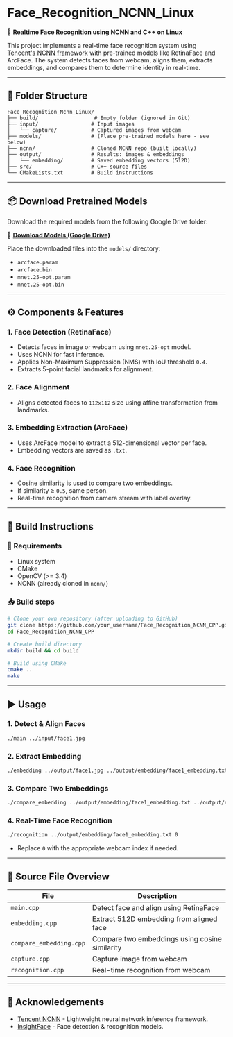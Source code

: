 # Face_Recognition_NCNN_Linux

📌 **Realtime Face Recognition using NCNN and C++ on Linux**

This project implements a real-time face recognition system using [Tencent's NCNN framework](https://github.com/Tencent/ncnn) with pre-trained models like RetinaFace and ArcFace. The system detects faces from webcam, aligns them, extracts embeddings, and compares them to determine identity in real-time.

---

## 📁 Folder Structure

```
Face_Recognition_Ncnn_Linux/
├── build/                  # Empty folder (ignored in Git)
├── input/                 # Input images
│   └── capture/           # Captured images from webcam
├── models/                # (Place pre-trained models here - see below)
├── ncnn/                  # Cloned NCNN repo (built locally)
├── output/                # Results: images & embeddings
│   └── embedding/         # Saved embedding vectors (512D)
├── src/                   # C++ source files
└── CMakeLists.txt         # Build instructions
```

---

## 📦 Download Pretrained Models

Download the required models from the following Google Drive folder:

🔗 **[Download Models (Google Drive)](https://drive.google.com/drive/folders/19Jj8nPhX0BK_Xen6y05aog0bdJs1k2QO?usp=sharing)**

Place the downloaded files into the `models/` directory:

- `arcface.param`
- `arcface.bin`
- `mnet.25-opt.param`
- `mnet.25-opt.bin`

---

## ⚙️ Components & Features

### 1. **Face Detection (RetinaFace)**
- Detects faces in image or webcam using `mnet.25-opt` model.
- Uses NCNN for fast inference.
- Applies Non-Maximum Suppression (NMS) with IoU threshold `0.4`.
- Extracts 5-point facial landmarks for alignment.

### 2. **Face Alignment**
- Aligns detected faces to `112x112` size using affine transformation from landmarks.

### 3. **Embedding Extraction (ArcFace)**
- Uses ArcFace model to extract a 512-dimensional vector per face.
- Embedding vectors are saved as `.txt`.

### 4. **Face Recognition**
- Cosine similarity is used to compare two embeddings.
- If similarity ≥ `0.5`, same person.
- Real-time recognition from camera stream with label overlay.

---

## 🧱 Build Instructions

### 🔧 Requirements
- Linux system
- CMake
- OpenCV (>= 3.4)
- NCNN (already cloned in `ncnn/`)

### 📥 Build steps

```bash
# Clone your own repository (after uploading to GitHub)
git clone https://github.com/your_username/Face_Recognition_NCNN_CPP.git
cd Face_Recognition_NCNN_CPP

# Create build directory
mkdir build && cd build

# Build using CMake
cmake ..
make
```

---

## ▶️ Usage

### 1. **Detect & Align Faces**
```bash
./main ../input/face1.jpg
```

### 2. **Extract Embedding**
```bash
./embedding ../output/face1.jpg ../output/embedding/face1_embedding.txt
```

### 3. **Compare Two Embeddings**
```bash
./compare_embedding ../output/embedding/face1_embedding.txt ../output/embedding/face2_embedding.txt
```

### 4. **Real-Time Face Recognition**
```bash
./recognition ../output/embedding/face1_embedding.txt 0
```
- Replace `0` with the appropriate webcam index if needed.

---

## 📌 Source File Overview

| File | Description |
|------|-------------|
| `main.cpp` | Detect face and align using RetinaFace |
| `embedding.cpp` | Extract 512D embedding from aligned face |
| `compare_embedding.cpp` | Compare two embeddings using cosine similarity |
| `capture.cpp` | Capture image from webcam |
| `recognition.cpp` | Real-time recognition from webcam |

---

## 🧠 Acknowledgements

- [Tencent NCNN](https://github.com/Tencent/ncnn) - Lightweight neural network inference framework.
- [InsightFace](https://github.com/deepinsight/insightface) - Face detection & recognition models.
